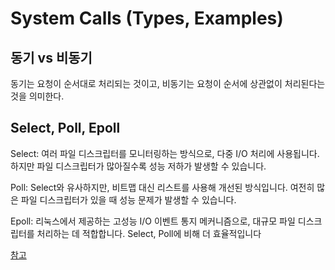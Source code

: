 # System Calls (Types, Examples)

## 동기 vs 비동기

동기는 요청이 순서대로 처리되는 것이고, 비동기는 요청이 순서에 상관없이 처리된다는 것을 의미한다.


## Select, Poll, Epoll
Select: 여러 파일 디스크립터를 모니터링하는 방식으로, 다중 I/O 처리에 사용됩니다. 하지만 파일 디스크립터가 많아질수록 성능 저하가 발생할 수 있습니다.

Poll: Select와 유사하지만, 비트맵 대신 리스트를 사용해 개선된 방식입니다. 여전히 많은 파일 디스크립터가 있을 때 성능 문제가 발생할 수 있습니다.

Epoll: 리눅스에서 제공하는 고성능 I/O 이벤트 통지 메커니즘으로, 대규모 파일 디스크립터를 처리하는 데 적합합니다. Select, Poll에 비해 더 효율적입니다





[참고](https://applefarm.tistory.com/144)